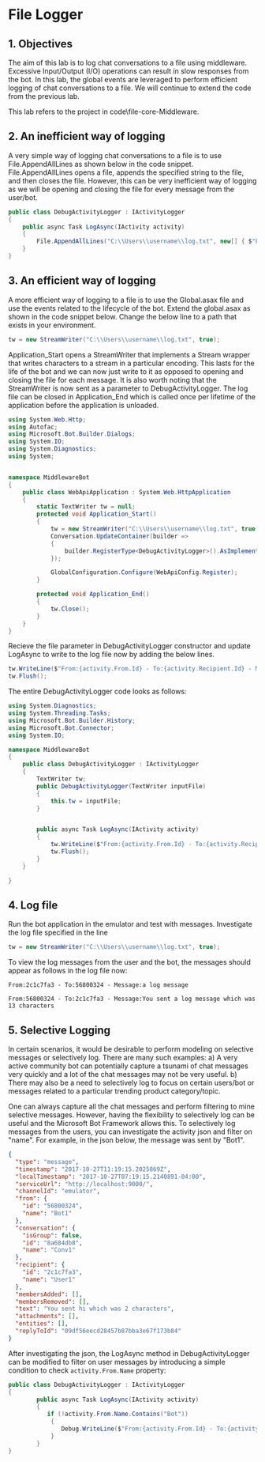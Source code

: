 # File Logger

## 1.	Objectives

The aim of this lab is to log chat conversations to a file using middleware. Excessive Input/Output (I/O) operations can result in slow responses from the bot. In this lab, the global events are leveraged to perform efficient logging of chat conversations to a file. We will continue to extend the code from the previous lab.

This lab refers to the project in code\file-core-Middleware.

## 2. An inefficient way of logging

A very simple way of logging chat conversations to a file is to use File.AppendAllLines as shown below in the code snippet. File.AppendAllLines opens a file, appends the specified string to the file, and then closes the file. However, this can be very inefficient way of logging as we will be opening and closing the file for every message from the user/bot.

````C#
public class DebugActivityLogger : IActivityLogger
{
    public async Task LogAsync(IActivity activity)
    {
        File.AppendAllLines("C:\\Users\\username\\log.txt", new[] { $"From:{activity.From.Id} - To:{activity.Recipient.Id} - Message:{activity.AsMessageActivity().Text}" });
    }
}
````

## 3.	An efficient way of logging

A more efficient way of logging to a file is to use the Global.asax file and use the events related to the lifecycle of the bot. Extend the global.asax as shown in the code snippet below. Change the below line to a path that exists in your environment.

````C# 
tw = new StreamWriter("C:\\Users\\username\\log.txt", true);
````

Application_Start opens a StreamWriter that implements a Stream wrapper that writes characters to a stream in a particular encoding. This lasts for the life of the bot and we can now just write to it as opposed to opening and closing the file for each message. It is also worth noting that the StreamWriter is now sent as a parameter to DebugActivityLogger. The log file can be closed in Application_End which is called once per lifetime of the application before the application is unloaded.

````C#
using System.Web.Http;
using Autofac;
using Microsoft.Bot.Builder.Dialogs;
using System.IO;
using System.Diagnostics;
using System;


namespace MiddlewareBot
{
    public class WebApiApplication : System.Web.HttpApplication
    {
        static TextWriter tw = null;
        protected void Application_Start()
        {
            tw = new StreamWriter("C:\\Users\\username\\log.txt", true);
            Conversation.UpdateContainer(builder =>
            {
                builder.RegisterType<DebugActivityLogger>().AsImplementedInterfaces().InstancePerDependency().WithParameter("inputFile", tw);
            });

            GlobalConfiguration.Configure(WebApiConfig.Register);
        }

        protected void Application_End()
        {
            tw.Close();
        }
    }
}
````

Recieve the file parameter in DebugActivityLogger constructor and update LogAsync to write to the log file now by adding the below lines.

````C#
tw.WriteLine($"From:{activity.From.Id} - To:{activity.Recipient.Id} - Message:{activity.AsMessageActivity().Text}", true);
tw.Flush();
````

The entire DebugActivityLogger code looks as follows:

````C#
using System.Diagnostics;
using System.Threading.Tasks;
using Microsoft.Bot.Builder.History;
using Microsoft.Bot.Connector;
using System.IO;

namespace MiddlewareBot
{    
    public class DebugActivityLogger : IActivityLogger
    {
        TextWriter tw;
        public DebugActivityLogger(TextWriter inputFile)
        {
            this.tw = inputFile;
        }


        public async Task LogAsync(IActivity activity)
        {
            tw.WriteLine($"From:{activity.From.Id} - To:{activity.Recipient.Id} - Message:{activity.AsMessageActivity().Text}", true);
            tw.Flush();
        }
    }

}
````

## 4. Log file

Run the bot application in the emulator and test with messages. Investigate the log file specified in the line

````C# 
tw = new StreamWriter("C:\\Users\\username\\log.txt", true);
````

To view the log messages from the user and the bot, the messages should appear as follows in the log file now:

````From:2c1c7fa3 - To:56800324 - Message:a log message````

````From:56800324 - To:2c1c7fa3 - Message:You sent a log message which was 13 characters````

## 5. Selective Logging

In certain scenarios, it would be desirable to perform modeling on selective messages or selectively log. There are many such examples: a) A very active community bot can potentially capture a tsunami of chat messages very quickly and a lot of the chat messages may not be very useful. b) There may also be a need to selectively log to focus on certain users/bot or messages related to a particular trending product category/topic.

One can always capture all the chat messages and perform filtering to mine selective messages. However, having the flexibility to selectively log can be useful and the Microsoft Bot Framework allows this. To selectively log messages from the users, you can investigate the activity json and filter on "name". For example, in the json below, the message was sent by "Bot1".

```json
{
  "type": "message",
  "timestamp": "2017-10-27T11:19:15.2025869Z",
  "localTimestamp": "2017-10-27T07:19:15.2140891-04:00",
  "serviceUrl": "http://localhost:9000/",
  "channelId": "emulator",
  "from": {
    "id": "56800324",
    "name": "Bot1"
  },
  "conversation": {
    "isGroup": false,
    "id": "8a684db8",
    "name": "Conv1"
  },
  "recipient": {
    "id": "2c1c7fa3",
    "name": "User1"
  },
  "membersAdded": [],
  "membersRemoved": [],
  "text": "You sent hi which was 2 characters",
  "attachments": [],
  "entities": [],
  "replyToId": "09df56eecd28457b87bba3e67f173b84"
}
```
After investigating the json, the LogAsync method in DebugActivityLogger can be modified to filter on user messages by introducing a simple condition to check ````activity.From.Name```` property:

````C#
public class DebugActivityLogger : IActivityLogger
{
        public async Task LogAsync(IActivity activity)
        {
           if (!activity.From.Name.Contains("Bot"))
            {
               Debug.WriteLine($"From:{activity.From.Id} - To:{activity.Recipient.Id} - Message:{activity.AsMessageActivity()?.Text}");
            }
        }
}
````